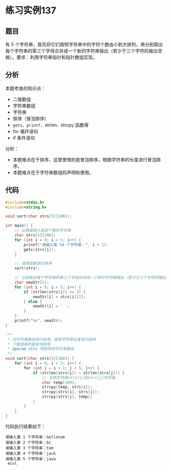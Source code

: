 # 练习实例137

## 题目

有 5 个字符串，首先将它们按照字符串中的字符个数由小到大排列，再分别取出每个字符串的第三个字母合并成一个新的字符串输出（若少于三个字符的输出空格）。要求：利用字符串指针和指针数组实现。


## 分析

本题考查的知识点：
- 二维数组
- 字符串数组
- 字符串
- 排序（冒泡排序）
- `gets`、`printf`、strlen`、`strcpy`函数等
- for 循环语句
- if 条件语句

分析：
- 本题难点在于排序，这里使用的是冒泡排序，根据字符串的长度进行冒泡排序。
- 本题难点在于字符串数组的声明和使用。

## 代码

```c
#include<stdio.h>
#include<string.h>

void sort(char strs[5][100]);

int main() {
    // 从键盘输入指定个数的字符串
    char strs[5][100];
    for (int i = 0; i < 5; i++) {
        printf("请输入第 %d 个字符串：", i + 1);
        gets(strs[i]);
    }

    // 调用函数进行排序
    sort(strs);

    // 分别取出每个字符串的第三个字母合并成一个新的字符串输出（若少于三个字符的输出空格）
    char newStr[5];
    for (int i = 0; i < 5; i++) {
        if (strlen(strs[i]) >= 3) {
            newStr[i] = strs[i][2];
        } else {
            newStr[i] = ' ';
        }
    }
    printf("%s", newStr);
}

/**
 * 对字符串数组进行排序，按照字符串长度进行排序
 * 下面使用的是冒泡排序
 * @param strs 待排序的字符串数组
 */
void sort(char strs[5][100]) {
    for (int i = 0; i < 5; i++) {
        for (int j = i + 1; j < 5; j++) {
            if (strlen(strs[i]) > strlen(strs[j])) {
                // 交换字符串strs[i]和strs[j]中的值
                char temp[100];
                strcpy(temp, strs[i]);
                strcpy(strs[i], strs[j]);
                strcpy(strs[j], temp);
            }
        }
    }
}
```

代码执行结果如下：

```text
请输入第 1 个字符串：hellotom
请输入第 2 个字符串：bc
请输入第 3 个字符串：tom
请输入第 4 个字符串：jack
请输入第 5 个字符串：java
 mcvl
```